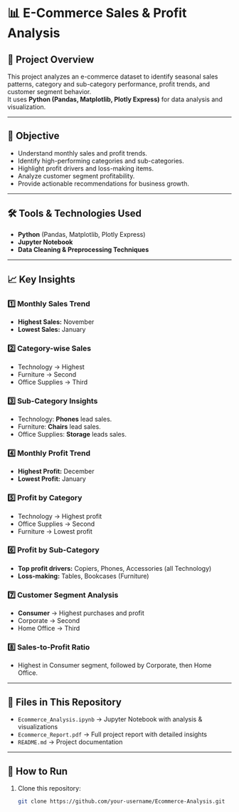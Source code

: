 # 📊 E-Commerce Sales & Profit Analysis

## 📌 Project Overview
This project analyzes an e-commerce dataset to identify seasonal sales patterns, category and sub-category performance, profit trends, and customer segment behavior.  
It uses **Python (Pandas, Matplotlib, Plotly Express)** for data analysis and visualization.

---

## 🎯 Objective
- Understand monthly sales and profit trends.
- Identify high-performing categories and sub-categories.
- Highlight profit drivers and loss-making items.
- Analyze customer segment profitability.
- Provide actionable recommendations for business growth.

---

## 🛠 Tools & Technologies Used
- **Python** (Pandas, Matplotlib, Plotly Express)
- **Jupyter Notebook**
- **Data Cleaning & Preprocessing Techniques**

---

## 📈 Key Insights

### 1️⃣ Monthly Sales Trend
- **Highest Sales:** November  
- **Lowest Sales:** January

### 2️⃣ Category-wise Sales
- Technology → Highest  
- Furniture → Second  
- Office Supplies → Third

### 3️⃣ Sub-Category Insights
- Technology: **Phones** lead sales.  
- Furniture: **Chairs** lead sales.  
- Office Supplies: **Storage** leads sales.

### 4️⃣ Monthly Profit Trend
- **Highest Profit:** December  
- **Lowest Profit:** January

### 5️⃣ Profit by Category
- Technology → Highest profit  
- Office Supplies → Second  
- Furniture → Lowest profit

### 6️⃣ Profit by Sub-Category
- **Top profit drivers:** Copiers, Phones, Accessories (all Technology)  
- **Loss-making:** Tables, Bookcases (Furniture)

### 7️⃣ Customer Segment Analysis
- **Consumer** → Highest purchases and profit  
- Corporate → Second  
- Home Office → Third

### 8️⃣ Sales-to-Profit Ratio
- Highest in Consumer segment, followed by Corporate, then Home Office.

---

## 📂 Files in This Repository
- `Ecommerce_Analysis.ipynb` → Jupyter Notebook with analysis & visualizations  
- `Ecommerce_Report.pdf` → Full project report with detailed insights  
- `README.md` → Project documentation

---

## 🚀 How to Run
1. Clone this repository:
   ```bash
   git clone https://github.com/your-username/Ecommerce-Analysis.git
